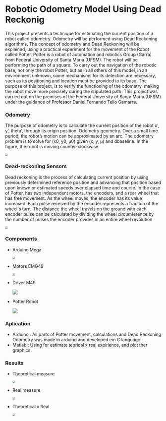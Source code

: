 # Robotic Odometry Model Using Dead Reckonig 

This project presents a technique for estimating the current position of a robot called odometry. Odometry will be performed using Dead Reckoning algorithms. The concept of odometry and Dead Reckoning will be explained, using a practical experiment for the movement of the Robot called Potter. Potter is a robot of automation and robotics Group (Garra) from Federal University of Santa Maria (UFSM). The robot will be performing the path of a square. To carry out the navigation of the robotic base, not only the robot Potter, but as in all others of this model, in an environment unknown, some mechanisms for its detection are necessary, such as its positioning and location must be provided to its base. The purpose of this project, is to verify the functioning of the odometry, making the robot move more precisely during the stipulated path. This project was carried out on the premises of the Federal University of Santa Maria (UFSM) under the guidance of Professor Daniel Fernando Tello Gamarra.

### Odometry

The purpose of odometry is to calculate the current position of the robot x’, y’, theta’, through its origin position. Odometry geometry. Over a small time period, the robot’s motion can be approximated by an arc. The odometry problem is to solve for (x0, y0, µ0) given (x, y, µ) and dbaseline. In the figure, the robot is moving counter-clockwise.

<img align=center
	src='https://ik.imagekit.io/eogtlka8vuq/Medias_Github/1_-CEWuCjw2.PNG' style="zoom:50%;" >

### Dead-reckoning Sensors

Dead reckoning is the process of calculating current position by using previously determined reference position and advancing that position based upon known or estimated speeds over elapsed time and course. In the case of Potter, has two independent motors, the encoders, and a rear wheel that has free movement. As the wheel moves, the encoder has its value increased. Each pulse received by the encoder represents a fraction of the wheel's turn. The distance the wheel travels on the ground with each encoder pulse can be calculated by dividing the wheel circumference by the number of pulses the encoder provides in an entire wheel revolution 

<img align=center
	src='https://ik.imagekit.io/eogtlka8vuq/Medias_Github/3_-QJSgaHcqX.PNG' style="zoom:50%;" >



### Components

* Arduino Mega 

  <img align=center
  	src='https://ik.imagekit.io/eogtlka8vuq/Medias_Github/3_-QJSgaHcqX.PNG' style="zoom:50%;" >

* Motors EMG49

  <img align=center
  	src='https://ik.imagekit.io/eogtlka8vuq/Medias_Github/7__dmGZYbu4.PNG' style="zoom:50%;" >

* Driver M49

  <img align=center
  	src='https://ik.imagekit.io/eogtlka8vuq/Medias_Github/8_SKAZuXJVi.PNG' style="zoom:0%;" >

* Potter Robot

  <img align=center
  	src='https://ik.imagekit.io/eogtlka8vuq/Medias_Github/2_2TktzuGW8.PNG' style="zoom:0%;" >

  


### Aplication 

* Arduino : All parts of Potter movement, calculations and Dead Reckoning Odometry was made in arduino and developed em C language. 
* Matlab : Using for estimate teorical x real expirience, and plot ther graphics



### Results 

* Theoretical measure

  <img align=center
  	src='https://ik.imagekit.io/eogtlka8vuq/Medias_Github/4_aa8A9i8aNn.PNG' style="zoom:50%;" >

* Real measure

  <img align=center
  	src='https://ik.imagekit.io/eogtlka8vuq/Medias_Github/5_bAXmvujV11.PNG' style="zoom:50%;" >

* Theoretical x Real 

  <img align=center
  	src='https://ik.imagekit.io/eogtlka8vuq/Medias_Github/6_aJFsJR6hQu.PNG' style="zoom:50%;" >

  
